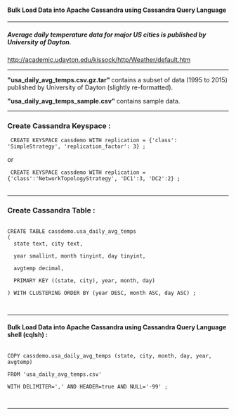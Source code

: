 #### Bulk Load Data into Apache Cassandra using Cassandra Query Language

<hr>

##### Average daily temperature data for major US cities is published by University of Dayton.

http://academic.udayton.edu/kissock/http/Weather/default.htm

<hr>

<b> "usa_daily_avg_temps.csv.gz.tar" </b> contains a subset of data (1995 to 2015) published by University of Dayton (slightly re-formatted).

<b> "usa_daily_avg_temps_sample.csv" </b> contains sample data.

<hr>

### Create Cassandra Keyspace :

<code> CREATE KEYSPACE cassdemo WITH replication = {'class': 'SimpleStrategy', 'replication_factor': 3} ; </code>

or

<code> CREATE KEYSPACE cassdemo WITH replication = {'class':'NetworkTopologyStrategy', 'DC1':3, 'DC2':2} ; </code> <br><br>

<hr>

### Create Cassandra Table :

<code>
CREATE TABLE cassdemo.usa_daily_avg_temps
(
  state text, city text, <br>
  year smallint, month tinyint, day tinyint, <br>
  avgtemp decimal, <br>
  PRIMARY KEY ((state, city), year, month, day) <br>
) WITH CLUSTERING ORDER BY (year DESC, month ASC, day ASC) ; <br><br>
</code>
<hr>

#### Bulk Load Data into Apache Cassandra using Cassandra Query Language shell (cqlsh) :
<code>
COPY cassdemo.usa_daily_avg_temps (state, city, month, day, year, avgtemp) <br>
FROM 'usa_daily_avg_temps.csv' <br>
WITH DELIMITER=',' AND HEADER=true AND NULL='-99' ; <br><br>
</code>
<hr>
